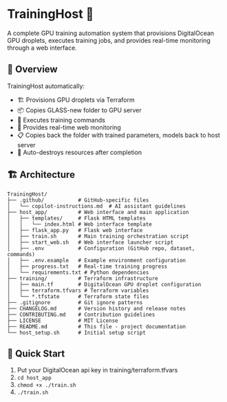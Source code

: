 # TrainingHost 🚀

A complete GPU training automation system that provisions DigitalOcean GPU droplets, executes training jobs, and provides real-time monitoring through a web interface.

## 🎯 Overview

TrainingHost automatically:
- 🏗️ Provisions GPU droplets via Terraform
- 📦 Copies GLASS-new folder to GPU server
- 🔄 Executes training commands
- 📱 Provides real-time web monitoring
- 📋 Copies back the folder with trained parameters, models back to host server
- 🧹 Auto-destroys resources after completion

## 🏗️ Architecture

```
TrainingHost/
├── .github/           # GitHub-specific files
│   └── copilot-instructions.md  # AI assistant guidelines
├── host_app/          # Web interface and main application
│   ├── templates/     # Flask HTML templates
│   │   └── index.html # Web interface template
│   ├── flask_app.py   # Flask web interface
│   ├── train.sh       # Main training orchestration script
│   ├── start_web.sh   # Web interface launcher script
│   ├── .env           # Configuration (GitHub repo, dataset, commands)
│   ├── .env.example   # Example environment configuration
│   ├── progress.txt   # Real-time training progress
│   └── requirements.txt # Python dependencies
├── training/          # Terraform infrastructure
│   ├── main.tf        # DigitalOcean GPU droplet configuration
│   ├── terraform.tfvars # Terraform variables
│   └── *.tfstate      # Terraform state files
├── .gitignore         # Git ignore patterns
├── CHANGELOG.md       # Version history and release notes
├── CONTRIBUTING.md    # Contribution guidelines
├── LICENSE            # MIT License
├── README.md          # This file - project documentation
└── host_setup.sh      # Initial setup script
```

## 🚀 Quick Start
1. Put your DigitalOcean api key in training/terraform.tfvars
2. `cd host_app`
3. `chmod +x ./train.sh`
4. `./train.sh`
